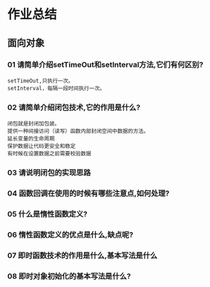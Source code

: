 # 作业总结

## 面向对象

### 01 请简单介绍setTimeOut和setInterval方法,它们有何区别? 
    setTimeOut,只执行一次。
    setInterval，每隔一段时间执行一次。
### 02 请简单介绍闭包技术,它的作用是什么? 
    闭包就是封闭加包装。 
    提供一种间接访问（读写）函数内部封闭空间中数据的方法。 
    延长变量的生命周期 
    保护数据让代码更安全和稳定 
    有时候在设置数据之前需要校验数据 
### 03 请说明闭包的实现思路 
### 04 函数回调在使用的时候有哪些注意点,如何处理? 
### 05 什么是惰性函数定义? 
### 06 惰性函数定义的优点是什么,缺点呢? 
### 07 即时函数技术的作用是什么,基本写法是什么 
### 08 即时对象初始化的基本写法是什么?